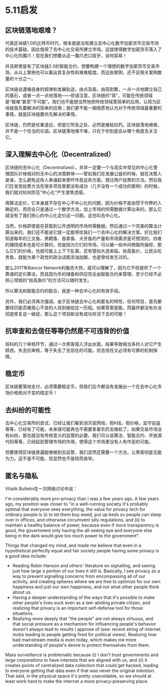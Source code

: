 # 5.11启发

## 区块链落地艰难？

代表区块链1.0的比特币时代，根本就是没有建立去中心化数字加密货币交易市场的技术基础，因此借用了去中心化交易所建立市场。这就使得数字加密货币落入了中心化的魔爪！现在我们想要从这一魔爪虎口拔牙，谈何容易！

并且即使是有了区块链2.0的智能合约，想要构建一个理想的数字加密货币交易市场，从以上案例也可以看出其复杂性和艰难程度。而这些案例，还不足相关案例数量的十分之一。

区块链会遵循自身的规律和发展轨迹，由点及面，由简到繁，一点一点地建立自己的基石，或者一点一点地落地——但请注意，区块链的“简”，可能在传统领域是“极难”甚至“不可能”。我们也不能想当然地把传统领域里简单的应用，认知为区块链首先要解决的简单的应用；我们更不能一厢情愿地认为对于传统领域最重要的事情，就是区块链要优先解决的事情。

区块链，仍然是任重道远，但是它所及之处，必然是摧枯拉朽。区块链落地艰难，并不是一个恰当的论调。区块链落地难不难，只在于你到底会从哪个角度去关注它。

## 深入理解去中心化（Decentralized）

区块链的去中心化（Decentralized），并非一定要一个与现实中常见的中心化管理团队针锋相对的无中心的决策群体——譬如我们在发展公链的时候，就在决策人是谁，怎么避免这些人串通起来使坏作恶这些方面，想过用户投票的方法。然后我们在发现投票方法在很多项目里都没有成功（几乎没有一个成功的案例）的时候，我们就对如何防范“中心化“产生里焦虑感。

用算法定价，它本身就不存在中心不中心化的问题，因为价格不是由惯于作弊的人确定的，而完全只是通过一个数学方法，加上市场的供需数据计算出来的。那么它就没有了我们担心的中心化定价这一问题。这也叫去中心化。

当然，价格即使是在获取到公开透明的市场供需数据，然后通过一个完美的算法计算出来的，我们还不能说它就一定能带给我们一个去中心化的解决方案。好比我们知道每年的三文鱼、黑鳕鱼、吞拿鱼、犬牙鱼的产量和市场需求是可预测的，四者的捕捞成本也是可计算的，但是因为它们的市场，可以被一些中间商贩所操控，那么它们的价格，也就可能上上下下乱窜。还有譬如大选来临，抬高鱼价，让民众吃贵鱼，就能为某个政党的政治话题添油加醋，也是曾经发生过的。

那么2017年Bancor Network的融资大热，就可以理解了，因为它不但提供了一个靠谱的定价算法，而且因为币的储备和供应完全由智能合约来管理，至少已经不必担心常规的“抬高鱼价”的方法可以随时发生。

所以算法和智能合约的配合，就是一种去中心化的有效手段。

另外，我们必须再次强调，由于区块链去中心化和匿名的特性，任何项目，首先都要经历能否被居心不良的人找到破绽这一历程。如果答案是能，而最终都没有办法彻底修复这一破绽，那么这个项目断没有成功存活下去的可能！

## 抗审查和去信任等等仍然是不可违背的价值

班科的几个审核环节，通过一次黑客侵入浮出水面，结果导致相当多的人对它产生顾虑。失去抗审核，等于失去了去信任的可能。但去信任又必须有可靠的机制保障。

## 稳定币

区块链要落地支付，必须需要稳定币，但我们迄今都没有发展出一个在去中心化市场价格绝对不变的稳定币！

## 去纠纷的可能性

去中心化交易所的尝试，已经让我们看到消灭拔网线，假K线，假价格，监守自盗等等，已经有了可能，未来很可能再也不需要拿着农药去维权了。如果交易市场没有纠纷，那也就没有传统意义的监管的必要。我们可以说算法、智能合约、开放源代码等等，已经起到管理市场的作用，使得这个市场里没有人有作恶的可能。

但要使得区块链普遍能够做到去监管，我们显然还需要一个方法，让黑客彻底无能为力。这不是不可能，但显然也不是轻而易举。

## 匿名与隐私

Vitalik Bulletin在一次网络讨论中说：

I'm considerably more pro-privacy than I was a few years ago. A few years ago, my position was closer to "in a well-running society it's probably optimal that everyone sees everything, the value for privacy tech for ordinary people is \(i\) to let them buy weed, put up beds so people can sleep over in offices, and otherwise circumvent silly regulations, and \(ii\) to maintain a healthy balance of power, because even if more transparency is good, the government only having the all-seeing eye and everyone else being in the dark would give too much power to the government".

Things that changed my mind, and made me believe that even in a hypothetical perfectly equal and fair society people having some privacy is a good idea include:

* Reading Robin Hanson and others' literature on signalling, and seeing just how large a portion of our lives it still is. Basically, I see privacy as a way to prevent signalling concerns from encompassing all of our activity, and creating spheres where we are free to optimize for our own happiness and just our own happiness, and not what other people think about us.
* Having a deeper understanding of the ways that it's possible to make other people's lives suck even as a law-abiding private citizen, and realizing that privacy is an important self-defense tool for those situations.
* Realizing more deeply that "the people" are not always virtuous, and that social pressure as a mechanism for influencing people's behavior doesn't always lead to results I approve of \(see: recent string of internet mobs leading to people getting fired for political views\). Realizing how bad mainstream media is even today, which makes me more understanding of people's desire to protect themselves from them.

Mass surveillance is problematic because \(i\) I don't trust governments and large corporations to have interests that are aligned with us, and \(ii\) it creates points of centralized data collection that could get hacked, leading to everyone getting that data even if that was never the original intention. That said, in the physical space it's pretty unavoidable, so we should at least work hard to make the internet a more privacy-preserving place.

